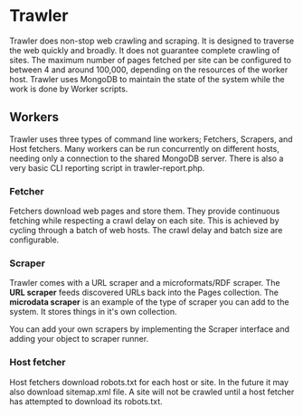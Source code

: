 # Trawler

Trawler does non-stop web crawling and scraping. It is designed to traverse the web quickly and broadly. It does not guarantee complete crawling of sites. The maximum number of pages fetched per site can be configured to between 4 and around 100,000, depending on the resources of the worker host.
Trawler uses MongoDB to maintain the state of the system while the work is done by Worker scripts.

## Workers
Trawler uses three types of command line workers; Fetchers, Scrapers, and Host fetchers. Many workers can be run concurrently on different hosts, needing only a connection to the shared MongoDB server.
There is also a very basic CLI reporting script in trawler-report.php.

### Fetcher
Fetchers download web pages and store them. They provide continuous fetching while respecting a crawl delay on each site. This is achieved by cycling through a batch of web hosts. The crawl delay and batch size are configurable.

### Scraper
Trawler comes with a URL scraper and a microformats/RDF scraper. The **URL scraper** feeds discovered URLs back into the Pages collection. The **microdata scraper** is an example of the type of scraper you can add to the system. It stores things in it's own collection.

You can add your own scrapers by implementing the Scraper interface and adding your object to scraper runner.

### Host fetcher
Host fetchers download robots.txt for each host or site. In the future it may also download sitemap.xml file. A site will not be crawled until a host fetcher has attempted to download its robots.txt.
